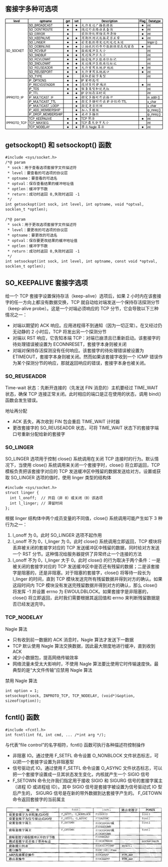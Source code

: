 ## 套接字多种可选项
<img src='./imgs/socket-options.png'>

## getsockopt() 和 setsockopt() 函数
```
#include <sys/socket.h>
/*@ param
 * sock：用于查看选项套接字文件描述符
 * level：要查看的可选项的协议层
 * optname：要查看的可选名
 * optval：保存查看结果的缓冲地址值
 * optlen：缓冲字节数
 * return：成功时返回 0,失败时返回 -1
 */
int getsockopt(int sock, int level, int optname, void *optval, socklen_t *optlen);

/*@ param
 * sock：用于更改选项套接字文件描述符
 * level：要更改的可选项的协议层
 * optname：要更改的可选名
 * optval：保存要更改结果的缓冲地址值
 * optlen：缓冲字节数
 * return：成功时返回 0,失败时返回 -1
 */
int setsockopt(int sock, int level, int optname, const void *optval, socklen_t optlen);
```

## SO_KEEPALIVE 套接字选项
给一个 TCP 套接字设置保持存活（keep-alive）选项后，如果 2 小时内在该套接字的任一方向上都没有数据交换，TCP 就自动给对端发送一个保持存活探测分节（keep-alive probe）。这是一个对端必须响应的 TCP 分节，它会导致以下三种情况之一：
- 对端以期望的 ACK 响应。应用进程得不到通知（因为一切正常）。在又经过仍无动静的 2 小时后，TCP 将发出另一个探测分节
- 对端以 RST 响应，它告知本端 TCP：对端已崩溃且已重新启动。该套接字的待处理错误被设置为 ECONNRESET，套接字本身则被关闭
- 对端对保持存活探测没有任何响应。该套接字的待处理错误被设置为 ETIMEOUT，套接字本身则被关闭。然而如果该套接字收到一个 ICMP 错误作为某个探测分节的响应，那就返回响应的错误，套接字本身也被关闭。

### SO_REUSEADDR
Time-wait 状态：先断开连接的（先发送 FIN 消息的）主机要经过 TIME_WAIT 状态，确保 TCP 连接正常关闭。此时相应的端口是正在使用的状态，调用 bind() 函数会发生错误。

地址再分配
- ACK 丢失，再次收到 FIN 包会重启 TIME_WAIT 计时器
- 更改套接字的 SO_REUSEADDR 状态，可将 TIME_WAIT 状态下的套接字端口号重新分配给新的套接字

### SO_LINGER
SO_LINGER 选项用于控制 close() 系统调用在关闭 TCP 连接时的行为。默认情况下，当使用 close() 系统调用来关闭一个套接字时，close() 将立即返回，TCP 模板负责把该套接字对应的 TCP 发送缓冲区中残留的数据发送给对方。设置或获取 SO_LINGER 选项的值时，使用 linger 类型的结构体
```
#include <sys/socket.h>
struct linger {
  int l_onoff;  // 开启（非 0）或关闭（0）该选项
  int l_linger; // 滞留时间
};
```
根据 linger 结构体中两个成员变量的不同值，close() 系统调用可能产生如下 3 种行为之一：
1. l_onoff 为 0。此时 SO_LINGER 选项不起作用
2. l_onoff 不为 0，l_linger 为 0。此时 close() 系统调用立即返回，TCP 模块将丢弃被关闭的套接字对应的 TCP 发送缓冲区中残留的数据，同时给对方发送一个 RST 分节。这种情况给服务器提供了异常终止一个连接的方法
3. l_onoff 不为 0，l_linger 大于 0。此时 close() 的行为取决于两个条件：一是被关闭的套接字对应的 TCP 发送缓冲区中是否还有残留的数据；二是该套接字是阻塞的，还是非阻塞。对于阻塞的套接字，close() 将等待一段长为 l_linger 的时间，直到 TCP 模块发送完所有残留数据并得到对方的确认。如果这段时间内 TCP 模块没有发送完残留数据并得到对方的确认，那么 close() 将发挥 -1 并设置 errno 为 EWOULDBLOCK。如果套接字是非阻塞的，close() 将立即返回，此时我们需要根据其返回值和 errno 来判断残留数据是否已经发送完毕。

### TCP_NODELAY
Nagle 算法
- 只有收到前一数据的 ACK 消息时，Nagle 算法才发送下一数据
- TCP 默认使用 Nagle 算法交换数据，因此最大限度地进行缓冲，直到收到 ACK
- 减少小数据包，提高网络传输效率
- 网络流量未受太大影响时，不使用 Nagle 算法要比使用它时传输速度快。最典型的是“大文件传输”应禁用 Nagle 算法

禁用 Nagle 算法
```
int option = 1;
setsockopt(sock, INPROTO_TCP, TCP_NODELAY, (void*)&option, sizeof(option));
```

## fcntl() 函数
```
#include <fcntl.h>
int fcntl(int fd, int cmd, ... /*int arg */);
```
与代表“file control”的名字相符，fcntl() 函数可执行各种描述符控制操作
- 非阻塞 IO。通过使用 F_SETFL 命令设置 O_NONBLOCK 文件状态标志，可以把一个套接字设置为非阻塞型
- 信号驱动式 IO。通过使用 F_SETFL 命令设置 O_ASYNC 文件状态标志，可以把一个套接字设置成一旦其状态发生变化，内核就产生一个 SIGIO 信号
- F_SETOWN 命令允许我们指定用于接收 SIGIO 和 SIGURG 信号的套接字属主（进程 ID 或进程组 ID）。其中 SIGIO 信号是套接字被设置为信号驱动式 IO 型后产生的， SIGURG 信号是在新的带外数据到达套接字产生的。 F_GETOWN 命令返回套接字的当前属主

<img src='./imgs/fcntl-ioctl-function.png'>